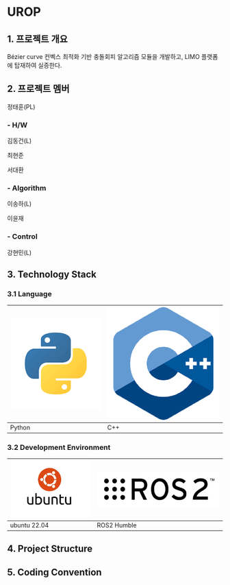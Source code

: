 # UROP
## 1. 프로젝트 개요
Bézier curve 컨벡스 최적화 기반 충돌회피 알고리즘 모듈을 개발하고, LIMO 플랫폼에 탑재하여 실증한다.

## 2. 프로젝트 멤버
정태훈(PL)
### - H/W
김동건(L)

최현준

서대환
### - Algorithm
이송하(L)

이윤재
### - Control
강현민(L)

## 3. Technology Stack
### 3.1 Language
| ![Python](https://github.com/dkkim528/UROP/blob/main/py.png)    | ![C++](https://github.com/dkkim528/UROP/blob/main/C%2B%2B.png) |
| ---------- | ---------------------------------------------- |
| Python | C++  |
### 3.2 Development Environment
| ![ubuntu](https://github.com/dkkim528/UROP/blob/main/ubuntu.png)  | ![ROS2](https://github.com/dkkim528/UROP/blob/main/ros2.png)    |
| ---------- | ---------------------------------------------- |
| ubuntu 22.04 | ROS2 Humble  |

## 4. Project Structure

## 5. Coding Convention
